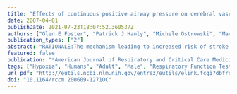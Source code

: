 ```yaml
---
title: "Effects of continuous positive airway pressure on cerebral vascular response to hypoxia in patients with obstructive sleep apnea."
date: 2007-04-01
publishDate: 2021-07-23T18:07:52.360537Z
authors: ["Glen E Foster", "Patrick J Hanly", "Michele Ostrowski", "Marc J Poulin"]
publication_types: ["2"]
abstract: "RATIONALE:The mechanism leading to increased risk of stroke in patients with obstructive sleep apnea (OSA) is unknown. It may occur through alteration in the regulation of cerebral blood flow, reflected in part by the response of the cerebral vasculature to hypoxia. We hypothesized that the cerebrovascular response to hypoxia is reduced in patients with OSA. OBJECTIVE:To determine the cerebral blood flow response to hypoxia in patients with OSA. METHODS:The cerebral blood flow response to 20 minutes of isocapnic hypoxia was measured in eight male patients with OSA before and after 4 to 6 weeks of continuous positive airway pressure (CPAP) therapy and in 10 matched healthy control subjects. MEASUREMENTS AND MAIN RESULTS:The cerebral blood flow response to hypoxia was significantly lower in patients with OSA compared with control subjects (0.56 +/- 0.10 vs. 0.97 +/- 0.09% [mean +/- SE] change in blood flow velocity per % desaturation; p=0.007). After CPAP therapy, the cerebral blood flow response to hypoxia was similar between patients with OSA and control subjects (1.08 +/- 0.15 vs. 0.92 +/- 0.13% change in blood flow velocity per % desaturation; p=0.4). Moderately strong correlations were found between the cerebral blood flow response to hypoxia and the apnea-hypopnea index (r=-0.57; p=0.04) and nocturnal oxyhemoglobin saturation (r=0.48; p=0.01). CONCLUSIONS:The cerebral blood flow response to hypoxia is significantly reduced in patients with OSA. Treatment of OSA with CPAP increases the cerebral blood flow response to hypoxia to normal levels. An attenuated cerebrovascular response to hypoxia in patients with OSA may contribute to their elevated risk of stroke."
featured: false
publication: "*American Journal of Respiratory and Critical Care Medicine*"
tags: ["Hypoxia", "Humans", "Adult", "Male", "Respiratory Function Tests", "Sleep Apnea", "Obstructive", "Cerebrovascular Circulation", "Follow-Up Studies", "Blood Flow Velocity", "Continuous Positive Airway Pressure", "Wakefulness"]
url_pdf: "http://eutils.ncbi.nlm.nih.gov/entrez/eutils/elink.fcgi?dbfrom=pubmed&id=17218618&retmode=ref&cmd=prlinks"
doi: "10.1164/rccm.200609-1271OC"
---
```


